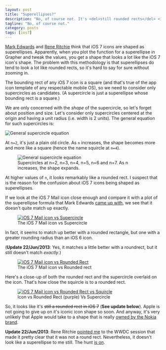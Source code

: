 ```yaml
---
layout: post
title: "Superellipses?"
description: "No, of course not. It's <del>still rounded rects</del> <ins>something else</ins> in iOS 7."
tagline: "No, of course not."
category: posts
tags: [ios7]
---
```


[Mark Edwards][marcedwards superellipse tweet] and 
[Rene Ritchie][imore superellipse article] think
that iOS 7 icons are shaped as superellipses. Apparently, when you plot
the function for a superellipse in Grapher and tweak the values, you get
a shape that looks a lot like the iOS 7 icon's shape. The problem with
this methodology is that superellipses do tend to look a lot like
rounded rects, so it's hard to say for sure without zooming in.

[marcedwards superellipse tweet]: https://twitter.com/marcedwards/status/347451374214213633
[imore superellipse article]: http://www.imore.com/cracking-ios-7-icon-superellipse-formula

The bounding rect of any iOS 7 icon is a square (and that's true of the
app icon template of any respectable mobile OS), so we need to consider
only supercircles as candidates. (A supercircle is just a superellipse
whose bounding rect is a square.)

We are only concerned with the _shape_ of the supercircle, so let's forget
about position and size. Let's consider only
supercircles centered at the origin and having a unit radius (i.e. width
is 2 units). The general equation for such supercircles is:

<img src="/images/superellipses/general_supercircle_equation.png"
title="General supercircle equation" />

At `n=2`, it's just a plain old circle. As `n` increases, the shape
becomes more and more like a square (hence the name squircle at `n=4`).

<figure>
<img
src="/images/superellipses/supercircles_at_different_n.png"
title="General supercircle equation" />
<figcaption>
Supercircles at n=2, n=3, n=4, n=5, n=6 and n=7. As n increases, the shape expands.
</figcaption>
</figure>

At higher values of `n`, it looks remarkably like a rounded rect. I
suspect that is the reason for the confusion about iOS 7 icons being
shaped as superellipses.

If we look at the iOS 7 Mail icon close enough and compare it with a
plot of the superellipse formula that Mark Edwards 
[came up with][marcedwards superellipse tweet], we see
that it doesn't quite match up exactly.

<figure>
<a href="/images/superellipses/ios7_icon_vs_squircle.png">
    <img
    src="/images/superellipses/ios7_icon_vs_squircle.png"
    title="iOS 7 Mail icon vs Supercircle" />
</a>
<figcaption>
The iOS 7 Mail icon vs Supercircle
</figcaption>
</figure>

In fact, it seems to match up better with a rounded rectangle, but one
with a greater rounding radius than an iOS 6 icon.

(**Update 22/Jun/2013**: Yes, it matches a little better with a
roundrect, but it still doesn't match _exactly_.)

<figure>
<a href="/images/superellipses/ios7_icon_vs_roundrect.png">
    <img
    src="/images/superellipses/ios7_icon_vs_roundrect.png"
    title="iOS 7 Mail icon vs Rounded Rect" />
</a>
<figcaption>
The iOS 7 Mail icon vs Rounded rect
</figcaption>
</figure>

Here's a close-up of both the rounded rect and the supercircle overlaid
on the icon. That's how close the squircle is to a rounded rect.

<figure>
<a
href="/images/superellipses/ios7_icon_vs_roundrect_vs_squircle_closeup.png">
    <img
    src="/images/superellipses/ios7_icon_vs_roundrect_vs_squircle_closeup.png"
    title="iOS 7 Mail icon vs Rounded Rect vs Squircle" />
</a>
<figcaption>
Icon vs Rounded Rect (purple) Vs Supercircle
</figcaption>
</figure>

So, it looks like it's <del>still a rounded rect in iOS 7</del> 
(**See update below**). Apple is not going
to give up on it's iconic icon shape so soon. And anyway, it's very
unlikely that Apple would take to a shape that is really [owned by the
Nokia brand][own a shape].

[own a shape]: http://interuserface.net/2011/06/own-a-shape/

**Update 22/Jun/2013**: Rene Ritchie [pointed me][reneritchie wwdc tweet] to
the WWDC session that made it pretty clear that it was not a round
rect. Nevertheless, it doesn't look like a superellipse to me still. The
hunt [is on][marcedwards not-there-yet tweet].

[reneritchie wwdc tweet]: https://twitter.com/reneritchie/status/347755614866386944
[marcedwards not-there-yet tweet]: https://twitter.com/marcedwards/status/348303855152410625

